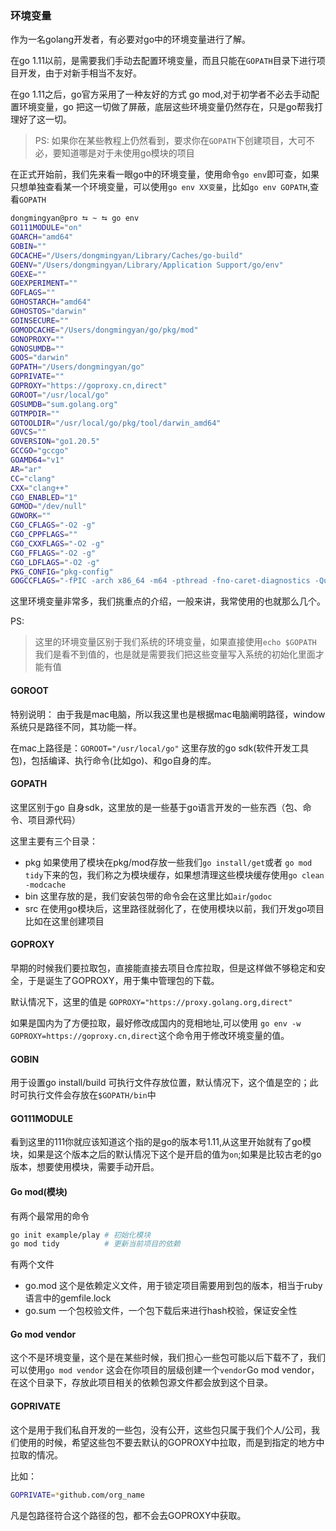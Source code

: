 ### 环境变量
作为一名golang开发者，有必要对go中的环境变量进行了解。

在go 1.11以前，是需要我们手动去配置环境变量，而且只能在`GOPATH`目录下进行项目开发，由于对新手相当不友好。

在go 1.11之后，go官方采用了一种友好的方式 go mod,对于初学者不必去手动配置环境变量，go 把这一切做了屏蔽，底层这些环境变量仍然存在，只是go帮我打理好了这一切。

>PS: 如果你在某些教程上仍然看到，要求你在`GOPATH`下创建项目，大可不必，要知道哪是对于未使用go模块的项目

在正式开始前，我们先来看一眼go中的环境变量，使用命令`go env`即可查，如果只想单独查看某一个环境变量，可以使用`go env XX变量`，比如`go env GOPATH`,查看`GOPATH`

```bash
dongmingyan@pro ⮀ ~ ⮀ go env
GO111MODULE="on"
GOARCH="amd64"
GOBIN=""
GOCACHE="/Users/dongmingyan/Library/Caches/go-build"
GOENV="/Users/dongmingyan/Library/Application Support/go/env"
GOEXE=""
GOEXPERIMENT=""
GOFLAGS=""
GOHOSTARCH="amd64"
GOHOSTOS="darwin"
GOINSECURE=""
GOMODCACHE="/Users/dongmingyan/go/pkg/mod"
GONOPROXY=""
GONOSUMDB=""
GOOS="darwin"
GOPATH="/Users/dongmingyan/go"
GOPRIVATE=""
GOPROXY="https://goproxy.cn,direct"
GOROOT="/usr/local/go"
GOSUMDB="sum.golang.org"
GOTMPDIR=""
GOTOOLDIR="/usr/local/go/pkg/tool/darwin_amd64"
GOVCS=""
GOVERSION="go1.20.5"
GCCGO="gccgo"
GOAMD64="v1"
AR="ar"
CC="clang"
CXX="clang++"
CGO_ENABLED="1"
GOMOD="/dev/null"
GOWORK=""
CGO_CFLAGS="-O2 -g"
CGO_CPPFLAGS=""
CGO_CXXFLAGS="-O2 -g"
CGO_FFLAGS="-O2 -g"
CGO_LDFLAGS="-O2 -g"
PKG_CONFIG="pkg-config"
GOGCCFLAGS="-fPIC -arch x86_64 -m64 -pthread -fno-caret-diagnostics -Qunused-arguments -fmessage-length=0 -fdebug-prefix-map=/var/folders/j8/08btplt912l0m3jg760nkbpw0000gn/T/go-build1155094407=/tmp/go-build -gno-record-gcc-switches -fno-common"
```

这里环境变量非常多，我们挑重点的介绍，一般来讲，我常使用的也就那么几个。

PS:
> 这里的环境变量区别于我们系统的环境变量，如果直接使用`echo $GOPATH` 我们是看不到值的，也是就是需要我们把这些变量写入系统的初始化里面才能有值

#### GOROOT
特别说明： 由于我是mac电脑，所以我这里也是根据mac电脑阐明路径，window系统只是路径不同，其功能一样。

在mac上路径是：`GOROOT="/usr/local/go"`
这里存放的go sdk(软件开发工具包)，包括编译、执行命令(比如go)、和go自身的库。

#### GOPATH
这里区别于go 自身sdk，这里放的是一些基于go语言开发的一些东西（包、命令、项目源代码）

这里主要有三个目录：
  
- pkg
  如果使用了模块在pkg/mod存放一些我们`go install/get`或者  `go mod tidy`下来的包，我们称之为模块缓存，如果想清理这些模块缓存使用`go clean -modcache`
- bin
  这里存放的是，我们安装包带的命令会在这里比如`air`/`godoc`
- src
  在使用go模块后，这里路径就弱化了，在使用模块以前，我们开发go项目比如在这里创建项目

#### GOPROXY
早期的时候我们要拉取包，直接能直接去项目仓库拉取，但是这样做不够稳定和安全，于是诞生了GOPROXY，用于集中管理包的下载。

默认情况下，这里的值是
`GOPROXY="https://proxy.golang.org,direct"`

如果是国内为了方便拉取，最好修改成国内的竞相地址,可以使用
`go env -w GOPROXY=https://goproxy.cn,direct`这个命令用于修改环境变量的值。

#### GOBIN
用于设置go install/build 可执行文件存放位置，默认情况下，这个值是空的；此时可执行文件会存放在`$GOPATH/bin`中

#### GO111MODULE
看到这里的111你就应该知道这个指的是go的版本号1.11,从这里开始就有了go模块，如果是这个版本之后的默认情况下这个是开启的值为`on`;如果是比较古老的go版本，想要使用模块，需要手动开启。

#### Go mod(模块)
有两个最常用的命令
```bash
go init example/play # 初始化模块
go mod tidy          # 更新当前项目的依赖
```

有两个文件
- go.mod
  这个是依赖定义文件，用于锁定项目需要用到包的版本，相当于ruby语言中的gemfile.lock
- go.sum
  一个包校验文件，一个包下载后来进行hash校验，保证安全性

#### Go mod vendor
这个不是环境变量，这个是在某些时候，我们担心一些包可能以后下载不了，我们可以使用`go mod vendor` 这会在你项目的层级创建一个`vendor`Go mod vendor，在这个目录下，存放此项目相关的依赖包源文件都会放到这个目录。

#### GOPRIVATE
这个是用于我们私自开发的一些包，没有公开，这些包只属于我们个人/公司，我们使用的时候，希望这些包不要去默认的GOPROXY中拉取，而是到指定的地方中拉取的情况。

比如：
```bash
GOPRIVATE=*github.com/org_name
```
凡是包路径符合这个路径的包，都不会去GOPROXY中获取。






